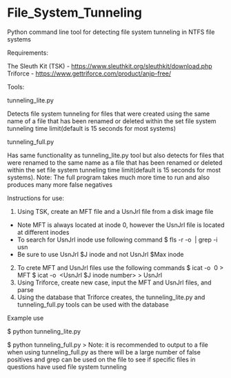 # File_System_Tunneling

Python command line tool for detecting file system tunneling in NTFS file systems


Requirements:

The Sleuth Kit (TSK) - https://www.sleuthkit.org/sleuthkit/download.php
Triforce - https://www.gettriforce.com/product/anjp-free/


Tools:


tunneling_lite.py

Detects file system tunneling for files that were created using the same name of a file that has been renamed or deleted within the set file system tunneling time limit(default is 15 seconds for most systems)


tunneling_full.py

Has same functionality as tunneling_lite.py tool but also detects for files that were renamed to the same name as a file that has been renamed or deleted within the set file system tunneling time limit(default is 15 seconds for most systems). Note: The full program takes much more time to run and also produces many more false negatives


Instructions for use:

1. Using TSK, create an MFT file and a UsnJrl file from a disk image file
  - Note MFT is always located at inode 0, however the UsnJrl file is located at different inodes
  - To search for UsnJrl inode use following command
  $ fls -r -o <file system offset> <image file name> | grep -i usn
  - Be sure to use UsnJrl $J inode and not UsnJrl $Max inode
2. To crete MFT and UsnJrl files use the following commands
  $ icat -o <file system offset> <image file name> 0 > MFT
  $ icat -o <file system offset> <image file name> <UsnJrl $J inode number> > UsnJrl
3. Using Triforce, create new case, input the MFT and UsnJrl files, and parse
4. Using the database that Triforce creates, the tunneling_lite.py and tunneling_full.py tools can be used with the database
  
  
Example use

$ python tunneling_lite.py <database file name>
  
$ python tunneling_full.py <database file name> > <output file>
  Note: it is recommended to output to a file when using tunneling_full.py as there will be a large number of false positives and grep can be used on the file to see if specific files in questions have used file system tunneling
